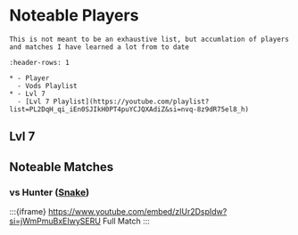 # Noteable Players

```{note}
This is not meant to be an exhaustive list, but accumlation of players and matches I have learned a lot from to date
```

```{list-table}
:header-rows: 1

* - Player
  - Vods Playlist
* - Lvl 7
  - [Lvl 7 Playlist](https://youtube.com/playlist?list=PL2DqH_qi_iEn0SJIkH0PT4puYCJQXAdiZ&si=nvq-8z9dR75el8_h)
```

## Lvl 7

## Noteable Matches

### vs Hunter ([Snake](#snake))

:::{iframe} https://www.youtube.com/embed/zIUr2DspIdw?si=jWmPmuBxEIwySERU
Full Match
:::